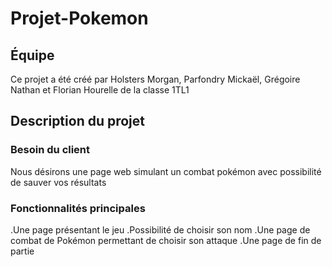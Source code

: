 # Projet-Pokemon
## Équipe
Ce projet  a été créé par Holsters Morgan, Parfondry Mickaël, Grégoire Nathan et Florian Hourelle de la classe 1TL1
## Description du projet
### Besoin du client 
Nous désirons une page web simulant un combat pokémon avec possibilité de sauver vos résultats
### Fonctionnalités principales
.Une page présentant le jeu 
.Possibilité de choisir son nom 
.Une page de combat de Pokémon permettant de choisir son attaque
.Une page de fin de partie


